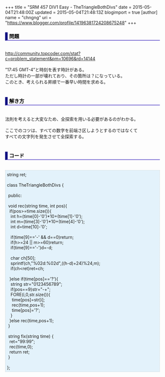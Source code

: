 +++
title = "SRM 457 DIV1 Easy - TheTriangleBothDivs"
date = 2015-05-04T21:48:00Z
updated = 2015-05-04T21:48:13Z
blogimport = true 
[author]
	name = "chngng"
	uri = "https://www.blogger.com/profile/14196381724208675248"
+++

<div dir="ltr" style="text-align: left;" trbidi="on"><h3 style="border-bottom: 2px solid slateblue; border-left: 8px solid navy; color: black; padding: 0px 0px 1px 5px;">問題 </h3><br /><a href="http://community.topcoder.com/stat?c=problem_statement&amp;pm=10696&amp;rd=14144" target="_blank">http://community.topcoder.com/stat?c=problem_statement&amp;pm=10696&amp;rd=14144</a><br /><br />”17:45 GMT-4”と時刻を表す時計がある。<br />ただし時計の一部が壊れており、その箇所は？になっている。<br />このとき、考えられる昇順で一番早い時間を求める。<br /><br /><h3 style="border-bottom: 2px solid slateblue; border-left: 8px solid navy; color: black; padding: 0px 0px 1px 5px;">解き方 </h3><br />法則を考えると大変なため、全探索を用いる必要があるのがわかる。<br /><br />ここでのコツは、すべての数字を前端さ区しようとするのではなくて<br />すべての文字列を発生させて全探索する。<br /><br /><h3 style="border-bottom: 2px solid slateblue; border-left: 8px solid navy; color: black; padding: 0px 0px 1px 5px;">コード </h3><br /><div style="background-color: #e3f2fb; border: 1px dotted #CCCCCC; padding: 5px;">string ret;<br /><br />class TheTriangleBothDivs {<br /><br /><span class="Apple-tab-span" style="white-space: pre;"> </span>public:<br /><br /><span class="Apple-tab-span" style="white-space: pre;"> </span>void rec(string time, int pos){<br /><span class="Apple-tab-span" style="white-space: pre;">  </span>if(pos&gt;=time.size()){<br /><span class="Apple-tab-span" style="white-space: pre;">   </span>int h=(time[0]-'0')*10+(time[1]-'0');<br /><span class="Apple-tab-span" style="white-space: pre;">   </span>int m=(time[3]-'0')*10+(time[4]-'0');<br /><span class="Apple-tab-span" style="white-space: pre;">   </span>int d=time[10]-'0';<br /><br /><span class="Apple-tab-span" style="white-space: pre;">   </span>if(time[9]=='-' &amp;&amp; d==0)return;<br /><span class="Apple-tab-span" style="white-space: pre;">   </span>if(h&gt;=24 || m&gt;=60)return;<br /><span class="Apple-tab-span" style="white-space: pre;">   </span>if(time[9]=='-')d=-d;<br /><br /><span class="Apple-tab-span" style="white-space: pre;">   </span>char ch[50];<br /><span class="Apple-tab-span" style="white-space: pre;">   </span>sprintf(ch,"%02d:%02d",((h-d)+24)%24,m);<br /><span class="Apple-tab-span" style="white-space: pre;">   </span>if(ch&lt;ret)ret=ch;<br /><br /><span class="Apple-tab-span" style="white-space: pre;">  </span>}else if(time[pos]=='?'){<br /><span class="Apple-tab-span" style="white-space: pre;">   </span>string str="0123456789";<br /><span class="Apple-tab-span" style="white-space: pre;">   </span>if(pos==9)str="-+";<br /><span class="Apple-tab-span" style="white-space: pre;">   </span>FORE(i,0,str.size()){<br /><span class="Apple-tab-span" style="white-space: pre;">    </span>time[pos]=str[i];<br /><span class="Apple-tab-span" style="white-space: pre;">    </span>rec(time,pos+1);<br /><span class="Apple-tab-span" style="white-space: pre;">    </span>time[pos]='?';<br /><span class="Apple-tab-span" style="white-space: pre;">   </span>}<br /><span class="Apple-tab-span" style="white-space: pre;">  </span>}else rec(time,pos+1);<br /><span class="Apple-tab-span" style="white-space: pre;"> </span>}<br /><br /><span class="Apple-tab-span" style="white-space: pre;"> </span>string fix(string time) {<br /><span class="Apple-tab-span" style="white-space: pre;">  </span>ret="99:99";<br /><span class="Apple-tab-span" style="white-space: pre;">  </span>rec(time,0);<br /><span class="Apple-tab-span" style="white-space: pre;">  </span>return ret;<br /><span class="Apple-tab-span" style="white-space: pre;"> </span>}<br /><br />};</div></div>
